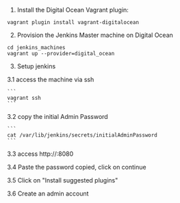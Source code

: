 
1. Install the Digital Ocean Vagrant plugin:
```
vagrant plugin install vagrant-digitalocean
```
2. Provision the Jenkins Master machine on Digital Ocean
```
cd jenkins_machines
vagrant up --provider=digital_ocean
```
3. Setup jenkins

  3.1 access the machine via ssh

    ```
    vagrant ssh
    ```

  3.2 copy the initial Admin Password

    ```
    cat /var/lib/jenkins/secrets/initialAdminPassword
    ```

  3.3 access http://<droplet-ip>:8080

  3.4 Paste the password copied, click on continue

  3.5 Click on "Install suggested plugins"

  3.6 Create an admin account
